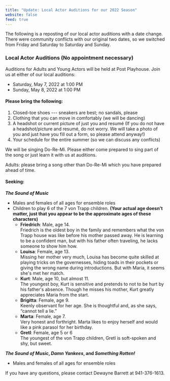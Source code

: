```yaml
---
title: "Update: Local Actor Auditions for our 2022 Season"
website: false
feed: true
---
```


The following is a reposting of our local actor auditions with a date change. There were community conflicts with our original two dates, so we switched from Friday and Saturday to Saturday and Sunday.

### Local Actor Auditions (No appointment necessary)

Auditions for Adults and Young Actors will be held at Post Playhouse. Join
us at either of our local auditions:

- Saturday, May 7, 2022 at 1:00 PM
- Sunday, May 8, 2022 at 1:00 PM

#### Please bring the following:

1. Closed-toe shoes --- sneakers are best; no sandals, please
2. Clothing that you can move in comfortably (we will be dancing)
3. A headshot or current picture of just you and resum&eacute; (If you do not
   have a headshot/picture and resum&eacute;, do not worry. We will take a
   photo of you and just have you fill out a form, so please attend anyway!)
4. Your schedule for the entire summer (so we can discuss any conflicts)

We will be singing Do-Re-Mi. Please either come prepared to sing part of the song or just learn it with us at auditions.

Adults: please bring a song other than Do-Re-Mi which you have prepared ahead of time.

#### Seeking:

**_The Sound of Music_**

- Males and females of all ages for ensemble roles
- Children to play 6 of the 7 von Trapp children. **(Your actual age doesn't matter, just that you appear to be the approximate ages of these characters)**
  - **Friedrich**: Male, age 14.  
    Friedrich is the oldest boy in the family and remembers what the von Trapp house was like before his mother passed away. He is learning to be a confident man, but with his father often traveling, he lacks someone to show him how.
  - **Louisa**: Female, age 13.  
    Missing her mother very much, Louisa has become quite skilled at playing tricks on the governesses, hiding toads in their pockets or giving the wrong name during introductions. But with Maria, it seems she's met her match.
  - **Kurt**: Male, age 10, but almost 11.  
    The youngest boy, Kurt is sensitive and pretends to not to be hurt by his father's absence. Though he misses his mother, Kurt greatly appreciates Maria from the start.
  - **Brigitta**: Female, age 9.  
    Keenly observant for her age. She is thoughtful and, as she says, “cannot tell a lie.”
  - **Marta**: Female, age 7.  
    Very honest and forthright. Marta likes to enjoy herself and would like a pink parasol for her birthday.
  - **Gretl**: Female, age 5 or 6  
    The youngest of the von Trapp children, Gretl is soft-spoken and shy, but sweet.

**_The Sound of Music_, _Damn Yankees_, and _Something Rotten!_**

- Males and females of all ages for ensemble roles

If you have any questions, please contact Dewayne Barrett at 941-376-1613.
